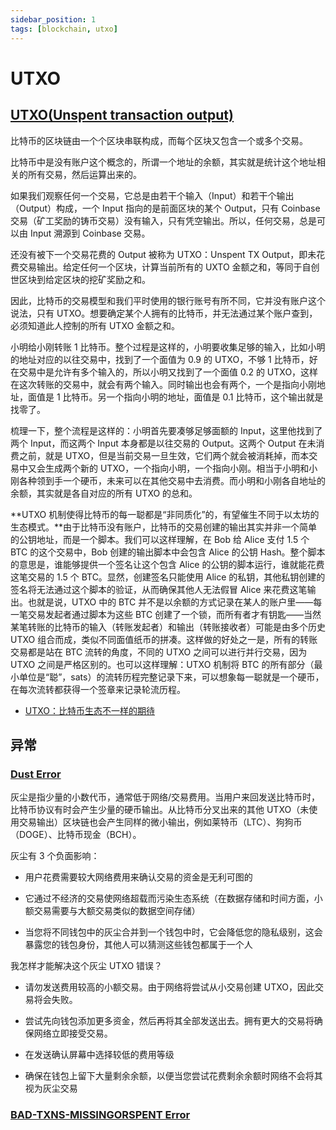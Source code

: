 ```yaml
---
sidebar_position: 1
tags: [blockchain, utxo]
---
```


# UTXO

## [UTXO(Unspent transaction output)](https://nervosbook.github.io/book/zh/utxo.html)

比特币的区块链由一个个区块串联构成，而每个区块又包含一个或多个交易。

比特币中是没有账户这个概念的，所谓一个地址的余额，其实就是统计这个地址相关的所有交易，然后运算出来的。

如果我们观察任何一个交易，它总是由若干个输入（Input）和若干个输出（Output）构成，一个 Input 指向的是前面区块的某个 Output，只有 Coinbase 交易（矿工奖励的铸币交易）没有输入，只有凭空输出。所以，任何交易，总是可以由 Input 溯源到 Coinbase 交易。

还没有被下一个交易花费的 Output 被称为 UTXO：Unspent TX Output，即未花费交易输出。给定任何一个区块，计算当前所有的 UXTO 金额之和，等同于自创世区块到给定区块的挖矿奖励之和。

因此，比特币的交易模型和我们平时使用的银行账号有所不同，它并没有账户这个说法，只有 UTXO。想要确定某个人拥有的比特币，并无法通过某个账户查到，必须知道此人控制的所有 UTXO 金额之和。

小明给小刚转账 1 比特币。整个过程是这样的，小明要收集足够的输入，比如小明的地址对应的以往交易中，找到了一个面值为 0.9 的 UTXO，不够 1 比特币，好在交易中是允许有多个输入的，所以小明又找到了一个面值 0.2 的 UTXO，这样在这次转账的交易中，就会有两个输入。同时输出也会有两个，一个是指向小刚地址，面值是 1 比特币。另一个指向小明的地址，面值是 0.1 比特币，这个输出就是找零了。

梳理一下，整个流程是这样的：小明首先要凑够足够面额的 Input，这里他找到了两个 Input，而这两个 Input 本身都是以往交易的 Output。这两个 Output 在未消费之前，就是 UTXO，但是当前交易一旦生效，它们两个就会被消耗掉，而本交易中又会生成两个新的 UTXO，一个指向小明，一个指向小刚。相当于小明和小刚各种领到手一个硬币，未来可以在其他交易中去消费。而小明和小刚各自地址的余额，其实就是各自对应的所有 UTXO 的总和。

**UTXO 机制使得比特币的每一聪都是“非同质化”的，有望催生不同于以太坊的生态模式。**由于比特币没有账户，比特币的交易创建的输出其实并非一个简单的公钥地址，而是一个脚本。我们可以这样理解，在 Bob 给 Alice 支付 1.5 个 BTC 的这个交易中，Bob 创建的输出脚本中会包含 Alice 的公钥 Hash。整个脚本的意思是，谁能够提供一个签名让这个包含 Alice 的公钥的脚本运行，谁就能花费这笔交易的 1.5 个 BTC。显然，创建签名只能使用 Alice 的私钥，其他私钥创建的签名将无法通过这个脚本的验证，从而确保其他人无法假冒 Alice 来花费这笔输出。也就是说，UTXO 中的 BTC 并不是以余额的方式记录在某人的账户里——每一笔交易发起者通过脚本为这些 BTC 创建了一个锁，而所有者才有钥匙——当然某笔转账的比特币的输入（转账发起者）和输出（转账接收者）可能是由多个历史 UTXO 组合而成，类似不同面值纸币的拼凑。这样做的好处之一是，所有的转账交易都是站在 BTC 流转的角度，不同的 UTXO 之间可以进行并行交易，因为 UTXO 之间是严格区别的。也可以这样理解：UTXO 机制将 BTC 的所有部分（最小单位是“聪”，sats）的流转历程完整记录下来，可以想象每一聪就是一个硬币，在每次流转都获得一个签章来记录轮流历程。

- [UTXO：比特币生态不一样的期待](https://www.panewslab.com/zh/articledetails/ecnm4vm4.html)

## 异常

### [Dust Error](https://help.crypto.com/en/articles/4056357-what-is-dust-utxo-error)

灰尘是指少量的小数代币，通常低于网络/交易费用。当用户来回发送比特币时，比特币协议有时会产生少量的硬币输出。从比特币分叉出来的其他 UTXO（未使用交易输出）区块链也会产生同样的微小输出，例如莱特币（LTC）、狗狗币（DOGE）、比特币现金（BCH）。

灰尘有 3 个负面影响：

- 用户花费需要较大网络费用来确认交易的资金是无利可图的

- 它通过不经济的交易使网络超载而污染生态系统（在数据存储和时间方面，小额交易需要与大额交易类似的数据空间存储）

- 当您将不同钱包中的灰尘合并到一个钱包中时，它会降低您的隐私级别，这会暴露您的钱包身份，其他人可以猜测这些钱包都属于一个人

我怎样才能解决这个灰尘 UTXO 错误？

- 请勿发送费用较高的小额交易。由于网络将尝试从小交易创建 UTXO，因此交易将会失败。

- 尝试先向钱包添加更多资金，然后再将其全部发送出去。拥有更大的交易将确保网络立即接受交易。

- 在发送确认屏幕中选择较低的费用等级

- 确保在钱包上留下大量剩余余额，以便当您尝试花费剩余余额时网络不会将其视为灰尘交易

### [BAD-TXNS-MISSINGORSPENT Error](https://medium.com/@JordanCamirand/solving-bad-txns-missingorspent-error-ledger-live-cda954a00255)
